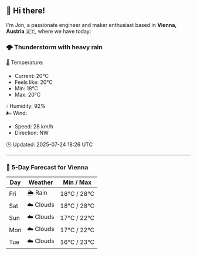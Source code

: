 ## 👋 Hi there!

I'm Jon, a passionate engineer and maker enthusiast based in **Vienna, Austria** 🇦🇹, where we have today:

### 🌩️ Thunderstorm with heavy rain 

🌡️ Temperature: 
* Current: 20°C
* Feels like: 20°C
* Min: 18°C 
* Max: 20°C  

💧 Humidity: 92%  
🌬️ Wind: 
* Speed: 28 km/h 
* Direction: NW  

🕒 Updated: 2025-07-24 18:26 UTC

---

### 📅 5-Day Forecast for Vienna

| Day | Weather | Min / Max |
|-----|---------|------------|
| Fri | 🌦️ Rain | 18°C / 28°C |
| Sat | ☁️ Clouds | 18°C / 28°C |
| Sun | ☁️ Clouds | 17°C / 22°C |
| Mon | ☁️ Clouds | 17°C / 22°C |
| Tue | ☁️ Clouds | 16°C / 23°C |
